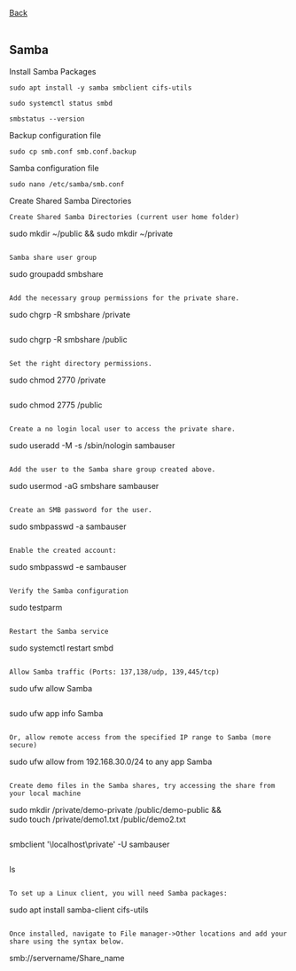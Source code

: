 
<a href="https://github.com/vdarkobar/Samba/tree/main?tab=readme-ov-file#samba">Back</a>
<br><br>

## Samba  
  

Install Samba Packages
```
sudo apt install -y samba smbclient cifs-utils
```
```
sudo systemctl status smbd
```
```
smbstatus --version
```

Backup configuration file
```
sudo cp smb.conf smb.conf.backup
```

Samba configuration file
```
sudo nano /etc/samba/smb.conf
```

Create Shared Samba Directories
```
Create Shared Samba Directories (current user home folder)
```
sudo mkdir ~/public && sudo mkdir ~/private
```

Samba share user group
```
sudo groupadd smbshare
```

Add the necessary group permissions for the private share.
```
sudo chgrp -R smbshare /private
```
```
sudo chgrp -R smbshare /public
```

Set the right directory permissions.
```
sudo chmod 2770 /private
```
```
sudo chmod 2775 /public
```

Create a no login local user to access the private share.
```
sudo useradd -M -s /sbin/nologin sambauser
```

Add the user to the Samba share group created above.
```
sudo usermod -aG smbshare sambauser
```

Create an SMB password for the user.
```
sudo smbpasswd -a sambauser
```

Enable the created account:
```
sudo smbpasswd -e sambauser
```

Verify the Samba configuration
```
sudo testparm
```

Restart the Samba service
```
sudo systemctl restart smbd
```

Allow Samba traffic (Ports: 137,138/udp, 139,445/tcp)
```
sudo ufw allow Samba
```
```
sudo ufw app info Samba
```

Or, allow remote access from the specified IP range to Samba (more secure)
```
sudo ufw allow from 192.168.30.0/24 to any app Samba
```

Create demo files in the Samba shares, try accessing the share from your local machine
```
sudo mkdir /private/demo-private /public/demo-public && \
sudo touch /private/demo1.txt /public/demo2.txt
```
```
smbclient '\\localhost\private' -U sambauser
```
```
ls
```

To set up a Linux client, you will need Samba packages:
```
sudo apt install samba-client cifs-utils
```

Once installed, navigate to File manager->Other locations and add your share using the syntax below.
```
smb://servername/Share_name
```
